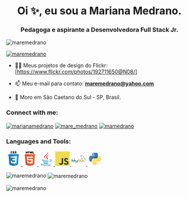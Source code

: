 <h1 align="center">Oi ✨, eu sou a Mariana Medrano.</h1>
<h3 align="center">Pedagoga e aspirante a Desenvolvedora Full Stack Jr.</h3>

<p align="left"> <img src="https://komarev.com/ghpvc/?username=maremedrano&label=Profile%20views&color=0e75b6&style=flat" alt="maremedrano" /> </p>

<p align="left"> <a href="https://github.com/ryo-ma/github-profile-trophy"><img src="https://github-profile-trophy.vercel.app/?username=maremedrano" alt="maremedrano" /></a> </p>

- 👨‍💻 Meus projetos de design do Flickr: [https://www.flickr.com/photos/192711650@N08/]

- 📫 Meu e-mail para contato: **maremedrano@yahoo.com**

- 📍 Moro em São Caetano do Sul - SP, Brasil.

<h3 align="left">Connect with me:</h3>
<p align="left">
<a href="https://linkedin.com/in/marianamedrano" target="blank"><img align="center" src="https://raw.githubusercontent.com/rahuldkjain/github-profile-readme-generator/master/src/images/icons/Social/linked-in-alt.svg" alt="marianamedrano" height="30" width="40" /></a>
<a href="https://instagram.com/mare_medrano" target="blank"><img align="center" src="https://raw.githubusercontent.com/rahuldkjain/github-profile-readme-generator/master/src/images/icons/Social/instagram.svg" alt="mare_medrano" height="30" width="40" /></a>
<a href="https://www.behance.net/mamedrano" target="blank"><img align="center" src="https://raw.githubusercontent.com/rahuldkjain/github-profile-readme-generator/master/src/images/icons/Social/behance.svg" alt="mamedrano" height="30" width="40" /></a>
</p>

<h3 align="left">Languages and Tools:</h3>
<p align="left"> <a href="https://www.w3schools.com/css/" target="_blank" rel="noreferrer"> <img src="https://raw.githubusercontent.com/devicons/devicon/master/icons/css3/css3-original-wordmark.svg" alt="css3" width="40" height="40"/> </a> <a href="https://www.w3.org/html/" target="_blank" rel="noreferrer"> <img src="https://raw.githubusercontent.com/devicons/devicon/master/icons/html5/html5-original-wordmark.svg" alt="html5" width="40" height="40"/> </a> <a href="https://www.java.com" target="_blank" rel="noreferrer"> <img src="https://raw.githubusercontent.com/devicons/devicon/master/icons/java/java-original.svg" alt="java" width="40" height="40"/> </a> <a href="https://developer.mozilla.org/en-US/docs/Web/JavaScript" target="_blank" rel="noreferrer"> <img src="https://raw.githubusercontent.com/devicons/devicon/master/icons/javascript/javascript-original.svg" alt="javascript" width="40" height="40"/> </a> <a href="https://www.mysql.com/" target="_blank" rel="noreferrer"> <img src="https://raw.githubusercontent.com/devicons/devicon/master/icons/mysql/mysql-original-wordmark.svg" alt="mysql" width="40" height="40"/> </a> <a href="https://www.python.org" target="_blank" rel="noreferrer"> <img src="https://raw.githubusercontent.com/devicons/devicon/master/icons/python/python-original.svg" alt="python" width="40" height="40"/> </a> </p>

<p><img align="left" src="https://github-readme-stats.vercel.app/api/top-langs?username=maremedrano&show_icons=true&locale=en&layout=compact" alt="maremedrano" /></p>

<p>&nbsp;<img align="center" src="https://github-readme-stats.vercel.app/api?username=maremedrano&show_icons=true&locale=en" alt="maremedrano" /></p>

<p><img align="center" src="https://github-readme-streak-stats.herokuapp.com/?user=maremedrano&" alt="maremedrano" /></p>
